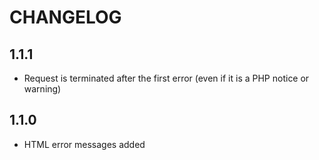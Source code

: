 # CHANGELOG

## 1.1.1

* Request is terminated after the first error
  (even if it is a PHP notice or warning)

## 1.1.0

* HTML error messages added
